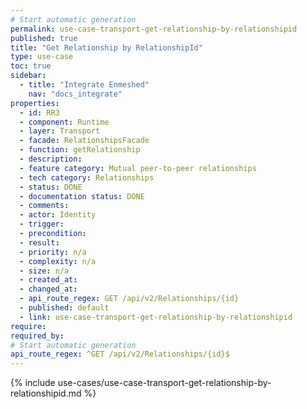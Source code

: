 ```yaml
---
# Start automatic generation
permalink: use-case-transport-get-relationship-by-relationshipid
published: true
title: "Get Relationship by RelationshipId"
type: use-case
toc: true
sidebar:
  - title: "Integrate Enmeshed"
    nav: "docs_integrate"
properties:
  - id: RR3
  - component: Runtime
  - layer: Transport
  - facade: RelationshipsFacade
  - function: getRelationship
  - description:
  - feature category: Mutual peer-to-peer relationships
  - tech category: Relationships
  - status: DONE
  - documentation status: DONE
  - comments:
  - actor: Identity
  - trigger:
  - precondition:
  - result:
  - priority: n/a
  - complexity: n/a
  - size: n/a
  - created_at:
  - changed_at:
  - api_route_regex: GET /api/v2/Relationships/{id}
  - published: default
  - link: use-case-transport-get-relationship-by-relationshipid
require:
required_by:
# Start automatic generation
api_route_regex: ^GET /api/v2/Relationships/{id}$
---
```


{% include use-cases/use-case-transport-get-relationship-by-relationshipid.md %}
